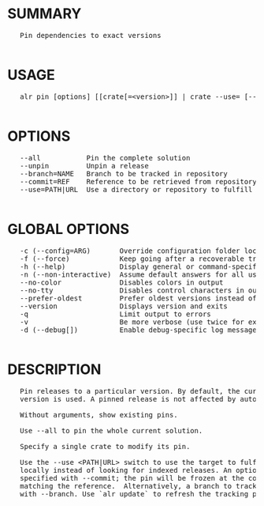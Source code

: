 # SUMMARY
<pre>
   Pin dependencies to exact versions

</pre>
# USAGE
<pre>
   alr pin [options] [[crate[=&lt;version&gt;]] | crate --use=<path> [--commit=REF] [--branch=NAME] | --all]

</pre>
# OPTIONS
<pre>
   --all           Pin the complete solution                            
   --unpin         Unpin a release                                      
   --branch=NAME   Branch to be tracked in repository                   
   --commit=REF    Reference to be retrieved from repository            
   --use=PATH|URL  Use a directory or repository to fulfill a dependency

</pre>
# GLOBAL OPTIONS
<pre>
   -c (--config=ARG)       Override configuration folder location                              
   -f (--force)            Keep going after a recoverable troublesome situation                
   -h (--help)             Display general or command-specific help                            
   -n (--non-interactive)  Assume default answers for all user prompts                         
   --no-color              Disables colors in output                                           
   --no-tty                Disables control characters in output                               
   --prefer-oldest         Prefer oldest versions instead of newest when resolving dependencies
   --version               Displays version and exits                                          
   -q                      Limit output to errors                                              
   -v                      Be more verbose (use twice for extra detail)                        
   -d (--debug[])          Enable debug-specific log messages                                  

</pre>
# DESCRIPTION
<pre>
   Pin releases to a particular version. By default, the current solution 
   version is used. A pinned release is not affected by automatic updates.

   Without arguments, show existing pins.

   Use --all to pin the whole current solution.

   Specify a single crate to modify its pin.

   Use the --use &lt;PATH|URL&gt; switch to use the target to fulfill a dependency 
   locally instead of looking for indexed releases. An optional reference can be
   specified with --commit; the pin will be frozen at the commit currently 
   matching the reference.  Alternatively, a branch to track can be specified 
   with --branch. Use `alr update` to refresh the tracking pin contents.
</pre>
